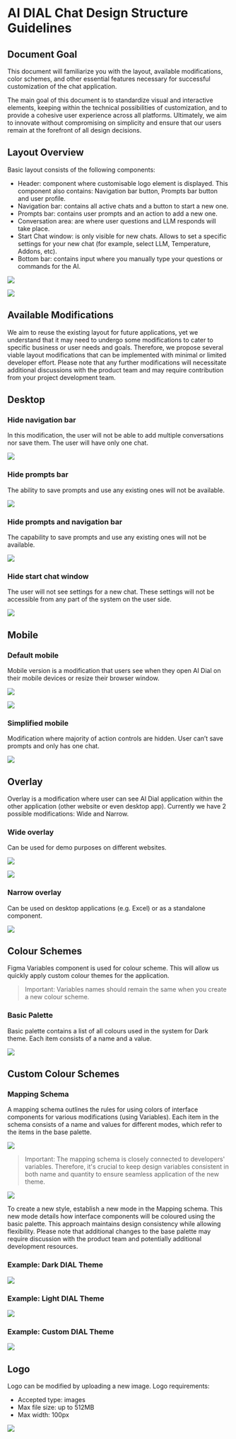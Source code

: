 # AI DIAL Chat Design Structure Guidelines

## Document Goal

This document will familiarize you with the layout, available modifications, color schemes, and other essential features necessary for successful customization of the chat application.

The main goal of this document is to standardize visual and interactive elements, keeping within the technical possibilities of customization, and to provide a cohesive user experience across all platforms. 
Ultimately, we aim to innovate without compromising on simplicity and ensure that our users remain at the forefront of all design decisions.

## Layout Overview

Basic layout consists of the following components:

* Header: component where customisable logo element is displayed. This component also contains: Navigation bar button, Prompts bar button and user profile.
* Navigation bar: contains all active chats and a button to start a new one.
* Prompts bar: contains user prompts and an action to add a new one.
* Conversation area: are where user questions and LLM responds will take place.
* Start Chat window: is only visible for new chats. Allows to set a specific settings for your new chat (for example, select LLM, Temperature, Addons, etc).
* Bottom bar: contains input where you manually type your questions or commands for the AI.

![](./img/Layout-scheme.png)

![](./img/Layout-design.png)

## Available Modifications

We aim to reuse the existing layout for future applications, yet we understand that it may need to undergo some modifications to cater to specific business or user needs and goals. 
Therefore, we propose several viable layout modifications that can be implemented with minimal or limited developer effort. 
Please note that any further modifications will necessitate additional discussions with the product team and may require contribution from your project development team.

## Desktop

### Hide navigation bar

In this modification, the user will not be able to add multiple conversations nor save them. The user will have only one chat.

![](./img/Layout-scheme2.png)

### Hide prompts bar

The ability to save prompts and use any existing ones will not be available.

![](./img/Layout-scheme3.png)

### Hide prompts and navigation bar

The capability to save prompts and use any existing ones will not be available.

![](./img/Layout-scheme4.png)

### Hide start chat window

The user will not see settings for a new chat. These settings will not be accessible from any part of the system on the user side.

![](./img/Layout-scheme5.png)

## Mobile

### Default mobile

Mobile version is a modification that users see when they open AI Dial on their mobile devices or resize their browser window.

![](./img/Legend.png)

![](./img/mobile.png)

### Simplified mobile

Modification where majority of action controls are hidden. User can’t save prompts and only has one chat. 

![](./img/simple-mobile.png)

## Overlay

Overlay is a modification where user can see AI Dial application within the other application (other website or even desktop app).
Currently we have 2 possible modifications: Wide and Narrow.

### Wide overlay

Can be used for demo purposes on different websites.

![](./img/wide-overlay.png)

![](./img/wide-overlay2.png)

### Narrow overlay

Can be used on desktop applications (e.g. Excel) or as a standalone component.

![](./img/narrow-overlay.png)

## Colour Schemes

Figma Variables component is used for colour scheme. This will allow us quickly apply custom colour themes for the application. 

> Important: Variables names should remain the same when you create a new colour scheme.

### Basic Palette

Basic palette contains a list of all colours used in the system for Dark theme. Each item consists of a name and a value.

![](./img/basic-palette.png)

## Custom Colour Schemes

### Mapping Schema

A mapping schema outlines the rules for using colors of interface components for various modifications (using Variables). 
Each item in the schema consists of a name and values for different modes, which refer to the items in the base palette.

![](./img/mapping-schema.png)

> Important: The mapping schema is closely connected to developers' variables. Therefore, it's crucial to keep design variables consistent in both name and quantity to ensure seamless application of the new theme.

![](./img/mapping-schema2.png)

To create a new style, establish a new mode in the Mapping schema. This new mode details how interface components will be coloured using the basic palette.
This approach maintains design consistency while allowing flexibility.
Please note that additional changes to the base palette may require discussion with the product team and potentially additional development resources.

### Example: Dark DIAL Theme

![](./img/example-dak.png)

### Example: Light DIAL Theme

![](./img/example-light.png)

### Example: Custom DIAL Theme

![](./img/example-custom.png)

## Logo

Logo can be modified by uploading a new image.
Logo requirements:
* Accepted type: images
* Max file size: up to 512MB
* Max width: 100px 

![](./img/example-logo.png)
